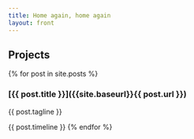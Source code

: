 ```yaml
---
title: Home again, home again
layout: front
---
```


## Projects

{% for post in site.posts %}
### [{{ post.title }}]({{site.baseurl}}{{ post.url }})

{{ post.tagline }}

{{ post.timeline }}
{% endfor %}
